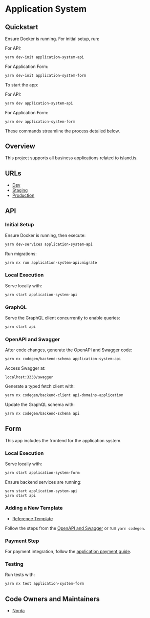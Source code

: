 # Application System

## Quickstart

Ensure Docker is running. For initial setup, run:

For API:
```bash
yarn dev-init application-system-api
```

For Application Form:
```bash
yarn dev-init application-system-form
```

To start the app:

For API:
```bash
yarn dev application-system-api
```

For Application Form:
```bash
yarn dev application-system-form
```

These commands streamline the process detailed below.

## Overview

This project supports all business applications related to island.is.

## URLs

- [Dev](https://beta.dev01.devland.is/umsoknir/)
- [Staging](https://beta.staging01.devland.is/umsoknir/)
- [Production](https://island.is/umsoknir/)

## API

### Initial Setup

Ensure Docker is running, then execute:

```bash
yarn dev-services application-system-api
```

Run migrations:

```bash
yarn nx run application-system-api:migrate
```

### Local Execution

Serve locally with:

```bash
yarn start application-system-api
```

### GraphQL

Serve the GraphQL client concurrently to enable queries:

```bash
yarn start api
```

### OpenAPI and Swagger

After code changes, generate the OpenAPI and Swagger code:

```bash
yarn nx codegen/backend-schema application-system-api
```

Access Swagger at:

```
localhost:3333/swagger
```

Generate a typed fetch client with:

```bash
yarn nx codegen/backend-client api-domains-application
```

Update the GraphQL schema with:

```bash
yarn nx codegen/backend-schema api
```

## Form

This app includes the frontend for the application system.

### Local Execution

Serve locally with:

```bash
yarn start application-system-form
```

Ensure backend services are running:

```bash
yarn start application-system-api
yarn start api
```

### Adding a New Template

- [Reference Template](https://github.com/island-is/island.is/tree/main/libs/application/templates/reference-template)

Follow the steps from the [OpenAPI and Swagger](https://github.com/island-is/island.is/tree/main/apps/application-system#openapi-and-swagger) or run `yarn codegen`.

### Payment Step

For payment integration, follow the [application payment guide](../../handbook/misc/application-payment-guide.md).

### Testing

Run tests with:

```bash
yarn nx test application-system-form
```

## Code Owners and Maintainers

- [Norda](https://github.com/orgs/island-is/teams/norda-applications/members)